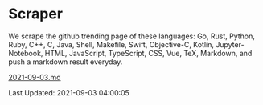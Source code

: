 # Scraper

We scrape the github trending page of these languages: Go, Rust, Python, Ruby, C++, C, Java, Shell, Makefile, Swift, Objective-C, Kotlin, Jupyter-Notebook, HTML, JavaScript, TypeScript, CSS, Vue, TeX, Markdown, and push a markdown result everyday.

[2021-09-03.md](https://github.com/yangwenmai/github-trending-backup/blob/master/2021-09-03.md)

Last Updated: 2021-09-03 04:00:05